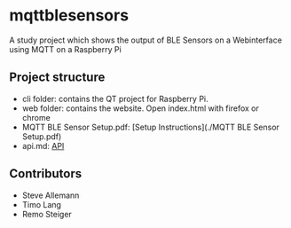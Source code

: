 # mqttblesensors

A study project which shows the output of BLE Sensors on a Webinterface using MQTT on a Raspberry Pi

## Project structure

* cli folder: contains the QT project for Raspberry Pi.
* web folder: contains the website. Open index.html with firefox or chrome
* MQTT BLE Sensor Setup.pdf: [Setup Instructions](./MQTT BLE Sensor Setup.pdf)
* api.md: [API](./api.md)

## Contributors

* Steve Allemann
* Timo Lang
* Remo Steiger